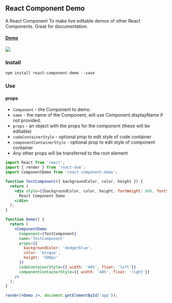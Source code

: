## React Component Demo

A React Component To make live editable demos of other React Components. Great for documentation.

#### <a href='http://conor.rodeo/react-component-demo'>Demo</a>

<img src='http://i.imgur.com/9ah89vu.gif' />

### Install

`npm install react-component-demo --save`

### Use

#### props
* `Component` - the Component to demo.
* `name` - the name of the Component, will use Component.displayName if not provided.
* `props` - an object with the props for the component (these will be editable)
* `codeContainerStyle` - optional prop to edit style of code container
* `componentContainerStyle` - optional prop to edit style of component container
* Any other props will be transferred to the root element

```jsx
import React from 'react';
import { render } from 'react-dom';
import ComponentDemo from 'react-component-demo';

function TestComponent({ backgroundColor, color, height }) {
  return (
    <div style={{backgroundColor, color, height, fontWeight: 800, fontSize: "80px" }}>
      React Component Demo
    </div>
  );
}

function Demo() {
  return (
    <ComponentDemo
      Component={TestComponent}
      name='TestComponent'
      props={{
        backgroundColor: 'dodgerblue',
        color: 'bisque',
        height: '500px'
      }}
      codeContainerStyle={{ width: '48%', float: 'left'}}
      componentContainerStyle={{ width: '48%', float: 'right'}}
    />
  );
}

render(<Demo />, document.getElementById('app'));
```
